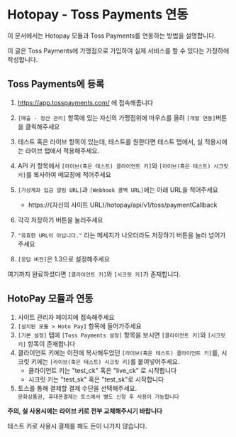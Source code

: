 # Hotopay - Toss Payments 연동

이 문서에서는 Hotopay 모듈과 Toss Payments를 연동하는 방법을 설명합니다.

이 글은 Toss Payments에 가맹점으로 가입하여 실제 서비스를 할 수 있다는 가정하에 작성합니다.



## Toss Payments에 등록

1. https://app.tosspayments.com/ 에 접속해줍니다

2. `[매출 · 정산 관리]` 항목에 있는 자신의 가맹점위에 마우스를 올려 `[개발 연동]`버튼을 클릭해주세요

3. 테스트 혹은 라이브 항목이 있는데, 테스트를 원한다면 테스트 탭에서, 실 적용시에는 라이브 탭에서 적용해주세요.

4. API 키 항목에서 `[라이브(혹은 테스트) 클라이언트 키]`와  `[라이브(혹은 테스트) 시크릿 키]`를 복사하여 메모장에 적어주세요

5. `[가상계좌 입금 알림 URL]`과 `[Webhook 콜백 URL]`에는 아래 URL을 적어주세요
   - https://{자신의 사이트 URL}/hotopay/api/v1/toss/paymentCallback
   
6. 각각 저장하기 버튼을 눌러주세요

7. `"유효한 URL이 아닙니다."` 라는 메세지가 나오더라도 저장하기 버튼을 눌러 넘어가주세요

8. `[응답 버전]`은 1.3으로 설정해주세요



여기까지 완료하셨다면 `[클라이언트 키]`와 `[시크릿 키]`가 존재합니다.



## HotoPay 모듈과 연동

1. 사이트 관리자 페이지에 접속해주세요
2. `[설치된 모듈 > Hoto Pay]` 항목에 들어가주세요
3. `[기본 설정]` 탭에 `[Toss Payments 설정]` 항목을 보시면 `[클라이언트 키]`와 `[시크릿 키]` 항목이 존재합니다
4. 클라이언트 키에는 이전에 복사해두었던 `[라이브(혹은 테스트) 클라이언트 키]`를, 시크릿 키에는 `[라이브(혹은 테스트) 시크릿 키]`를 붙여넣어주세요.
   - 클라이언트 키는 "test_ck" 혹은 "live_ck" 로 시작합니다
   - 시크릿 키는 "test_sk" 혹은 "test_sk"로 시작합니다
5. 토스를 통해 결제할 결제 수단을 선택해주세요.  
`문화상품권, 휴대폰결제는 토스에서 별도 신청 후 사용이 가능합니다`


**주의, 실 사용시에는 라이브 키로 전부 교체해주시기 바랍니다**

테스트 키로 사용시 결제를 해도 돈이 나가지 않습니다.

